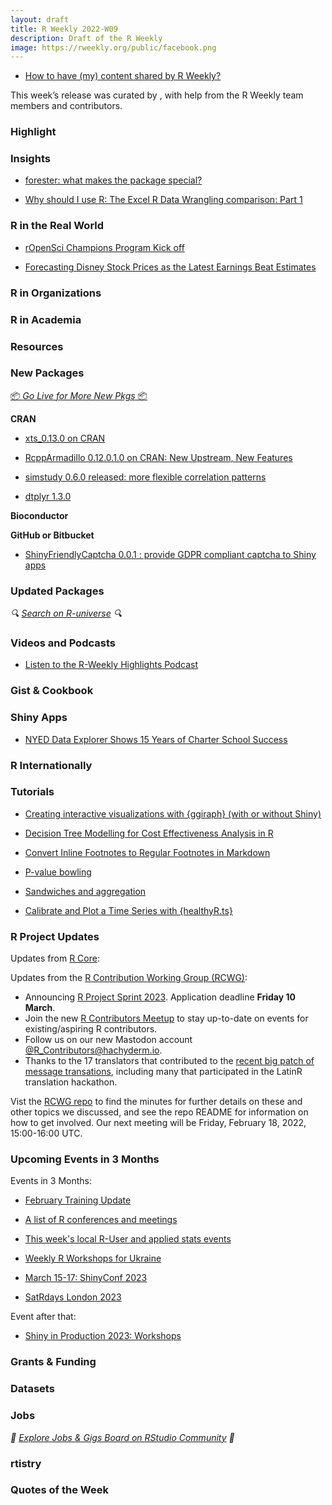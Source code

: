 ```yaml
---
layout: draft
title: R Weekly 2022-W09
description: Draft of the R Weekly
image: https://rweekly.org/public/facebook.png
---
```



+ [How to have (my) content shared by R Weekly?](https://github.com/rweekly/rweekly.org#how-to-have-my-content-shared-by-r-weekly)

This week’s release was curated by [](), with help from the R Weekly team members and contributors.



###  Highlight



### Insights

+ [forester: what makes the package special?](https://medium.com/responsibleml/forester-what-makes-the-package-special-9ece9b8a64d)

+ [Why should I use R: The Excel R Data Wrangling comparison: Part 1](https://www.jumpingrivers.com/blog/why-r-part-1/)

### R in the Real World

+ [rOpenSci Champions Program Kick off](https://ropensci.org/blog/2023/02/21/champions-program-kick-off/)

+ [Forecasting Disney Stock Prices as the Latest Earnings Beat Estimates](https://datageeek.com/2023/02/22/forecasting-disney-stock-prices-as-the-latest-earnings-beat-estimates/)

###  R in Organizations



###  R in Academia



###  Resources



###  New Packages

<p class="added-hostname"><a href="https://rweekly.org/live" target="_blank" class="externalLink">📦 <i>Go Live for More New Pkgs</i> 📦</a></p>


**CRAN**

+ [xts_0.13.0 on CRAN](https://blog.fosstrading.com/2023/02/xts-0-13-0-on-cran.html)

+ [RcppArmadillo 0.12.0.1.0 on CRAN: New Upstream, New Features](http://dirk.eddelbuettel.com/blog/2023/02/22/#rcpparmadillo_0.12.0.1.0)

+ [simstudy 0.6.0 released: more flexible correlation patterns](https://www.rdatagen.net/post/2023-02-21-flexible-correlation-generation-revisiting-block-matrices-for-temporal-patterns-in-simstudy/)

+ [dtplyr 1.3.0](https://www.tidyverse.org/blog/2023/02/dtplyr-1-3-0/)

**Bioconductor**



**GitHub or Bitbucket**
+ [ShinyFriendlyCaptcha 0.0.1 : provide GDPR compliant captcha to Shiny apps](https://github.com/mhanf/ShinyFriendlyCaptcha)

### Updated Packages

<i>🔍 [Search on R-universe](https://r-universe.dev/search/) 🔍</i>

###  Videos and Podcasts

- [Listen to the R-Weekly Highlights Podcast](https://rweekly.fireside.fm/)


### Gist & Cookbook



### Shiny Apps

+ [NYED Data Explorer Shows 15 Years of Charter School Success](https://redwallanalytics.com/2023/02/22/nyed-data-explorer-shows-15-years-of-charter-school-success/)

### R Internationally



###  Tutorials

+ [Creating interactive visualizations with {ggiraph} (with or without Shiny)](https://albert-rapp.de/posts/ggplot2-tips/17_ggiraph/17_ggiraph.html)

- [Decision Tree Modelling for Cost Effectiveness Analysis in R](https://jacobsmithecon.wordpress.com/2023/02/21/decision-tree-modelling-for-cost-effectiveness-analysis-in-r/)

+ [Convert Inline Footnotes to Regular Footnotes in Markdown](https://yihui.org/en/2023/02/markdown-footnotes/)

+ [P-value bowling](https://www.sumsar.net/blog/p-value-bowling/)

+ [Sandwiches and aggregation](https://notstatschat.rbind.io/2023/02/21/sandwiches-and-aggregation/)

+ [Calibrate and Plot a Time Series with {healthyR.ts}](https://www.spsanderson.com/steveondata/posts/rtip-2023-02-22/index.html)


<!--<div class="post-more-begin></div><div class="post-more-end"></div>-->

###  R Project Updates

Updates from [R Core](http://developer.r-project.org/blosxom.cgi/R-devel/NEWS):

Updates from the [R Contribution Working Group (RCWG)](https://contributor.r-project.org/working-group): 
 - Announcing [R Project Sprint 2023](https://contributor.r-project.org/r-project-sprint-2023/). Application deadline **Friday 10 March**.
 - Join the new [R Contributors Meetup](https://www.meetup.com/r-contributors) to stay up-to-date on events for existing/aspiring R contributors.
 - Follow us on our new Mastodon account [@R_Contributors@hachyderm.io](https://hachyderm.io/@R_Contributors).
 - Thanks to the 17 translators that contributed to the [recent big patch of message transations](https://github.com/r-devel/r-svn/commit/dd4ed6ffc9b620c7b4a92f8cb9dab9ecc8b5890c), including many that participated in the LatinR translation hackathon.

Vist the [RCWG repo](https://github.com/r-devel/rcontribution) to find the minutes for further details on these and other topics we discussed, and see the repo README for information on how to get involved. Our next meeting will be Friday, February 18, 2022, 15:00-16:00 UTC.

###  Upcoming Events in 3 Months

Events in 3 Months:


+ [February Training Update](https://www.jumpingrivers.com/blog/february-training-update/)

+ [A list of R conferences and meetings](https://jumpingrivers.github.io/meetingsR/events.html)

+ [This week's local R-User and applied stats events](https://community.rstudio.com/c/irl)

+ [Weekly R Workshops for Ukraine](https://sites.google.com/view/dariia-mykhailyshyna/main/r-workshops-for-ukraine)

+ [March 15-17: ShinyConf 2023](https://shinyconf.appsilon.com/registration/?utm_medium=social&utm_source=twitter&utm_campaign=register-sm)

+ [SatRdays London 2023](https://www.jumpingrivers.com/blog/satrdays-london/)


Event after that: 

+ [Shiny in Production 2023: Workshops](https://www.jumpingrivers.com/blog/sip23-workshops/)


### Grants & Funding


### Datasets


### Jobs

<i>💼 [Explore Jobs & Gigs Board on RStudio Community](https://community.rstudio.com/c/jobs/) 💼</i>

###  rtistry


###  Quotes of the Week
